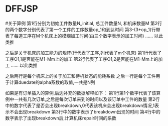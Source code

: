 # DFFJSP

#关于算例
第1行分别为初始工件数量N_initial, 总工件数量N, 和机床数量M
第2行的两个数字分别代表了第一个工件的工序数量op_1和到达时间
第3-(3+op_1)行带表了每道工序在M个机床上的模糊加工时间(由三个数字表示的加工时间)
……
以此类推

之后是关于机床的加工能力的矩阵(行代表了工序,列代表了m个机床)
第1行代表了工序O1,1是否能在M1-Mm上的加工
第2行代表了工序O1,2是否能在M1-Mm上的加工
……
以此类推

之后两行是每个机床上的关于加工和待机状态的能耗系数
之后一行是每个工件用于计算duedate的alpha系数的取值,一共是N列

如果是有订单插入的算例,后边补充的数据解释如下：
第1行第1个数字代表了该算例中一共有几次订单,之后是每次订单来到的时间以及该订单中工件的数量
第2行中的数字代表了是否会出现breakdown,0代表该机床会出现breakdown情况,1表示不会出现breakdown
第3行中的数字表示了breakdown出现的时间
第4行中的数字表示了出现breakdown后,计算机床repair时间的系数
